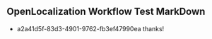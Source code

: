 ## OpenLocalization Workflow Test MarkDown
* a2a41d5f-83d3-4901-9762-fb3ef47990ea thanks!

<!--HONumber=Jul16_HO3-->


